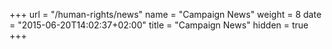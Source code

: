 +++
url = "/human-rights/news"
name = "Campaign News"
weight = 8
date = "2015-06-20T14:02:37+02:00"
title = "Campaign News"
hidden = true
+++
